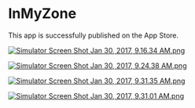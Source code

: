 # InMyZone
This app is successfully published on the App Store.

[![Simulator Screen Shot Jan 30, 2017, 9.16.34 AM.png](https://s27.postimg.org/6k6vdwuz7/Simulator_Screen_Shot_Jan_30_2017_9_16_34_AM.png)](https://postimg.org/image/nkprml80f/)

[![Simulator Screen Shot Jan 30, 2017, 9.24.38 AM.png](https://s29.postimg.org/g629tbavb/Simulator_Screen_Shot_Jan_30_2017_9_24_38_AM.png)](https://postimg.org/image/ine10kurn/)

[![Simulator Screen Shot Jan 30, 2017, 9.31.35 AM.png](https://s23.postimg.org/g9eb8s03v/Simulator_Screen_Shot_Jan_30_2017_9_31_35_AM.png)](https://postimg.org/image/so1393rlz/)

[![Simulator Screen Shot Jan 30, 2017, 9.31.01 AM.png](https://s27.postimg.org/j6b6c89r7/Simulator_Screen_Shot_Jan_30_2017_9_31_01_AM.png)](https://postimg.org/image/m0ebpobxb/)
